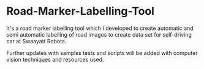# Road-Marker-Labelling-Tool
It's a road marker labelling tool which I developed to create automatic and semi automatic labelling of road images to create data set for self-driving car at Swaayatt Robots.

Further updates with samples tests and scripts will be added with computer vision techniques and resources used.
